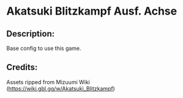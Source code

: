 # Akatsuki Blitzkampf Ausf. Achse

## Description: 

Base config to use this game.

## Credits: 

Assets ripped from Mizuumi Wiki (https://wiki.gbl.gg/w/Akatsuki_Blitzkampf)

